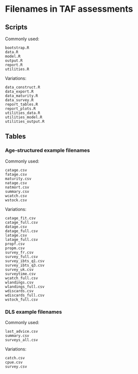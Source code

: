 # Filenames in TAF assessments

## Scripts

Commonly used:

```
bootstrap.R
data.R
model.R
output.R
report.R
utilities.R
```

Variations:

```
data_construct.R
data_export.R
data_maturity.R
data_survey.R
report_tables.R
report_plots.R
utilities_data.R
utilities_model.R
utilities_output.R
```

## Tables

### Age-structured example filenames

Commonly used:

```
catage.csv
fatage.csv
maturity.csv
natage.csv
natmort.csv
summary.csv
wcatch.csv
wstock.csv
```

Variations:

```
catage_fit.csv
catage_full.csv
datage.csv
datage_full.csv
latage.csv
latage_full.csv
propf.csv
propm.csv
survey_fr.csv
survey_full.csv
survey_ibts_q1.csv
survey_ibts_q3.csv
survey_uk.csv
surveytime.csv
wcatch_full.csv
wlandings.csv
wlandings_full.csv
wdiscards.csv
wdiscards_full.csv
wstock_full.csv
```

### DLS example filenames

Commonly used:

```
last_advice.csv
summary.csv
surveys_all.csv
```

Variations:

```
catch.csv
cpue.csv
survey.csv
```

